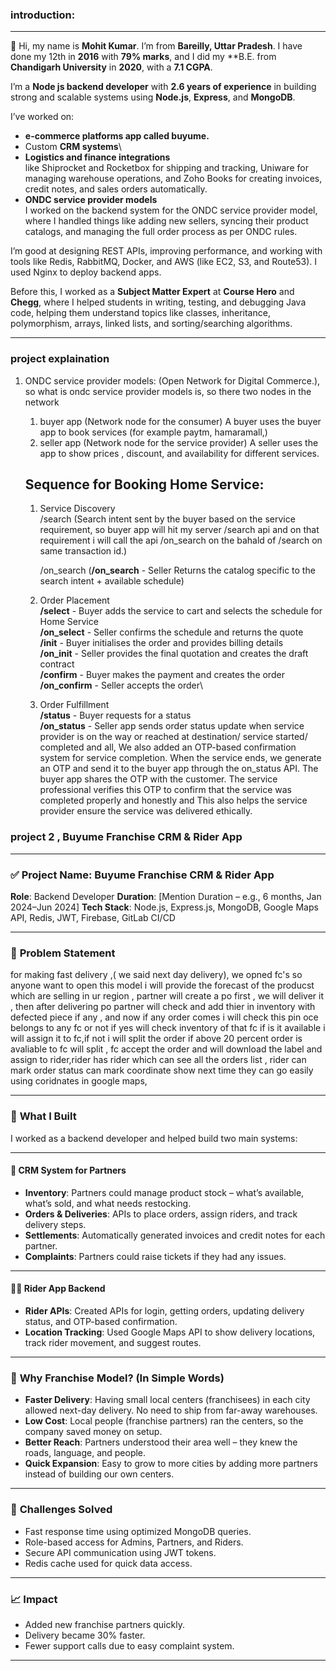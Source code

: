 ###  introduction:


---

👋 Hi, my name is **Mohit Kumar**. I’m from **Bareilly, Uttar Pradesh**.
I have done  my 12th in **2016** with **79% marks**, and I did my **B.E. from **Chandigarh University** in **2020**, with a 
**7.1 CGPA**.

I’m a **Node js backend developer** with **2.6 years of experience** in building strong and scalable systems using **Node.js**, **Express**, and **MongoDB**.

I’ve worked on:

* **e-commerce platforms app called buyume.**
* Custom **CRM systems**\
* **Logistics and finance integrations**\
  like Shiprocket and Rocketbox for shipping and tracking, Uniware for managing warehouse operations, and Zoho Books for creating invoices,        credit notes, and sales orders automatically.
* **ONDC service provider models**\
  I worked on the backend system for the ONDC service provider model, where I handled things like adding new sellers, syncing their product catalogs, and managing the full order process as per ONDC rules.

I’m good at designing REST APIs, improving performance, and working with tools like Redis, RabbitMQ, Docker, and AWS (like EC2, S3, and Route53). I used Nginx to deploy backend apps.

Before this, I worked as a **Subject Matter Expert** at **Course Hero** and **Chegg**, where I helped students in writing, testing, and debugging Java code, helping them understand topics like classes, inheritance, polymorphism, arrays, linked lists, and sorting/searching algorithms.


---

### project explaination
1. ONDC service provider models: (Open Network for Digital Commerce.),
   so what is ondc service provider models is, so there two nodes in the network
   1. buyer app (Network node for the consumer)
       A buyer uses the buyer app to book services (for example paytm, hamaramall,)
   2. seller app (Network node for the service provider)
       A seller uses the app to show prices , discount, and availability for different services.
      
   ## Sequence for Booking Home Service:
     1. Service Discovery\
        /search (Search intent sent by the buyer based on the service requirement, so buyer app will hit my server /search api
        and on that requirement i will call the api /on_search on the bahald of /search on same transaction id.)
        
        /on_search (**/on_search** - Seller Returns the catalog specific to the search intent + available schedule)
        
     3. Order Placement\
       **/select** - Buyer adds the service to cart and selects the schedule for Home Service\
        **/on_select** - Seller confirms the schedule and returns the quote\
        **/init** - Buyer initialises the order and provides billing details\
        **/on_init** - Seller provides the final quotation and creates the draft contract\
        **/confirm** - Buyer makes the payment and creates the order\
        **/on_confirm** - Seller accepts the order\
     2. Order Fulfillment\
        **/status** - Buyer requests for a status\
        **/on_status** - Seller app sends order status update when service provider is on the way or reached at destination/ service started/ completed and all, We also added an OTP-based confirmation system for service completion. When the service ends, we generate an OTP and send it to the buyer app through the on_status API. The buyer app  shares the OTP with the customer. The service professional verifies this OTP to confirm that the service was completed properly and honestly and This also helps the service provider ensure the service was delivered ethically.



### project 2 , Buyume Franchise CRM & Rider App

---

### ✅ **Project Name**: Buyume Franchise CRM & Rider App

**Role**: Backend Developer
**Duration**: \[Mention Duration – e.g., 6 months, Jan 2024–Jun 2024]
**Tech Stack**: Node.js, Express.js, MongoDB, Google Maps API, Redis, JWT, Firebase, GitLab CI/CD

---

### 🧩 **Problem Statement**

for making fast delivery ,( we said next day delivery), we opned fc's so anyone want to open this model i will provide the forecast 
of the producst which are selling in ur region , partner will create a po first , we will deliver it , then after delivering po partner will 
check and add thier in inventory with defected piece if any , and now if any order comes i will check this pin oce belongs to any fc or not if yes will check inventory of that fc if is it available i will assign it to fc,if not i will split the order if above 20 percent order is avaliable to fc will split , fc accept the order and will download the label and assign to rider,rider has rider which can see all the orders list , rider can mark order status can mark coordinate show next time they can go easily using coridnates in google maps,


---

### 🔧 **What I Built**

I worked as a backend developer and helped build two main systems:

---

#### 🏢 **CRM System for Partners**

* **Inventory**: Partners could manage product stock – what’s available, what’s sold, and what needs restocking.
* **Orders & Deliveries**: APIs to place orders, assign riders, and track delivery steps.
* **Settlements**: Automatically generated invoices and credit notes for each partner.
* **Complaints**: Partners could raise tickets if they had any issues.

---

#### 🚴‍♂️ **Rider App Backend**

* **Rider APIs**: Created APIs for login, getting orders, updating delivery status, and OTP-based confirmation.
* **Location Tracking**: Used Google Maps API to show delivery locations, track rider movement, and suggest routes.

---

### 🤔 **Why Franchise Model? (In Simple Words)**

* **Faster Delivery**: Having small local centers (franchisees) in each city allowed next-day delivery. No need to ship from far-away warehouses.
* **Low Cost**: Local people (franchise partners) ran the centers, so the company saved money on setup.
* **Better Reach**: Partners understood their area well – they knew the roads, language, and people.
* **Quick Expansion**: Easy to grow to more cities by adding more partners instead of building our own centers.

---

### 🧠 **Challenges Solved**

* Fast response time using optimized MongoDB queries.
* Role-based access for Admins, Partners, and Riders.
* Secure API communication using JWT tokens.
* Redis cache used for quick data access.

---

### 📈 **Impact**

* Added new franchise partners quickly.
* Delivery became 30% faster.
* Fewer support calls due to easy complaint system.

---


        
        
      
      
   





